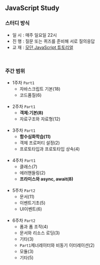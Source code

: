 ## JavaScript Study

### 스터디 방식
- 일 시 : 매주 일요일 22시
- 진 행 : 질문 또는 퀴즈를 준비해 서로 질의응답
- 교 재 : [모던 JavaScript 튜토리얼](https://ko.javascript.info/)
<br>


### 주간 범위
- 1주차
    `Part1`
    - 자바스크립트 기본(18)
    - 코드품질(6)
  <br>
- 2주차
    `Part1`
    - **객체:기본(8)**
    - 자료구조와 자료형(12)
  <br>
- 3주차
    `Part1`
    - **함수심화학습(11)**
    - 객체 프로퍼티 설정(2)
    - 프로토타입과 프로토타입 상속(4)
  <br>
- 4주차
    `Part1`
    - 클래스(7)
    - 에러핸들링(2)
    - **프라미스와 async, await(8)**
  <br>
- 5주차
     `Part2`
    - 문서(11)
    - 이벤트기초(5)
    - UI이벤트(6)
  <br>
- 6주차
    `Part2`
    - 폼과 폼 조작(4)
    - 문서와 리소스 로딩(3)
    - 기타(3)
    -   `Part1`제너레이터와 비동기 이터레이션(2)
    - 모듈(3)
    - 기타(5)
